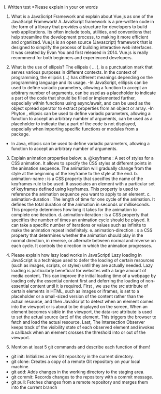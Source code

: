 I. Written test 
*Please explain in your on words
1. What is a JavaScript Framework and explain about Vue.js as one of the JavaScript Framework! 
A JavaScript framework is a pre-written code in the form of a library that provides a structure 
for developers to build web applications. Its often include tools, utilities, and conventions that 
help streamline the development process, to making it more efficient and organized. 
Vue.js is an open source (Javascript) framework that is designed to simplify the process of 
building interactive web interfaces. It was created by Evan You and first released in 2014. 
Vue.js is really recommend for both beginners and experienced developers.


2. What is the use of ellipsis?
The ellipsis ( ... ), is a punctuation mark that serves various purposes in different contexts. 
In the context of programming, the ellipsis (...) has different meanings depending on the 
programming language and its usage. 
-In JavaScript, elilipsis can be used to define variadic parameters, allowing a function to accept 
an arbitrary number of arguments, can be used as a placeholder to indicate a part of the code 
that should be filled or implemented further, especially within functions using async/await, 
and can be used as the object spread operator to extract properties from an object or array.
-In Phyton , ellipsis can be used to define variadic parameters, allowing a function to accept 
an arbitrary number of arguments, can be used as a placeholder to indicate that a part of the 
code is not displayed, especially when importing specific functions or modules from a 
package.
- In Java, ellipsis can be used to define variadic parameters, allowing a function to accept an 
arbitrary number of arguments.


3. Explain animation properties below: 
a. @keyframe : A set of styles for a CSS animation. It allows to specify the CSS styles at 
different points in the animation sequence. The animation will gradually change from the 
style at the beginning of the keyframe to the style at the end.
b. animation-name : is a CSS property that specifies the name of the keyframes rule to be 
used. It associates an element with a particular set of keyframes defined using keyframes. 
This property is used to reference the animation sequence you want to apply to an 
element.
c. animation-duration : The length of time for one cycle of the animation. It defines the total 
duration of the animation in seconds or milliseconds. This property determines how long 
it takes for the animation to complete one iteration.
d. animation-iteration : is a CSS property that specifies the number of times an animation 
cycle should be played. It can take a specific number of iterations or values such as infinite 
to make the animation repeat indefinitely.
e. animation-direction : s a CSS property that determines whether the animation should play 
in the normal direction, in reverse, or alternate between normal and reverse on each 
cycle. It controls the direction in which the animation progresses.


4. Please explain how lazy load works in JavaScript! 
Lazy loading in JavaScript is a technique used to defer the loading of certain resources (such 
as images, scripts, or styles) until they are actually needed. Lazy loading is particularly 
beneficial for websites with a large amount of media content. This can improve the initial 
loading time of a webpage by loading only the essential content first and deferring the loading 
of non-essential content until it is required. 
First , we use the src attribute of certain elements in HTML, such as images or iframes, is set 
to a placeholder or a small-sized version of the content rather than the actual resource, and 
then JavaScript to detect when an element comes into the viewport or is about to be displayed 
on the screen, When an element becomes visible in the viewport, the data-src attribute is 
used to set the actual source (src) of the element. This triggers the browser to fetch and load 
the actual resource. Last, The Intersection Observer keeps track of the visibility state of each 
observed element and invokes a callback when an element crosses the threshold into or out 
of the viewport.


5. Mention at least 5 git commands and describe each function of them! 
- git init: Initializes a new Git repository in the current directory.
- git clone: Creates a copy of a remote Git repository on your local machine.
- git add: Adds changes in the working directory to the staging area.
- git commit: Records changes to the repository with a commit message.
- git pull: Fetches changes from a remote repository and merges them into the current branch
